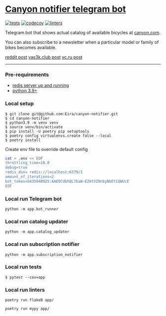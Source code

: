 # [Canyon notifier telegram bot](https://t.me/CanyonNotifierBot)

[![tests](https://github.com/Eira/canyon-notifier/actions/workflows/tests.yml/badge.svg?branch=master)](https://github.com/Eira/canyon-notifier/actions/workflows/tests.yml)
[![codecov](https://codecov.io/github/Eira/canyon-notifier/branch/master/graph/badge.svg?token=4D3V7NMX9Q)](https://codecov.io/github/Eira/canyon-notifier)
[![linters](https://github.com/Eira/canyon-notifier/actions/workflows/linters.yml/badge.svg?branch=master)](https://github.com/Eira/canyon-notifier/actions/workflows/linters.yml)

Telegram bot that shows actual catalog of available bicycles at [canyon.com](https://www.canyon.com).

You can also subscribe to a newsletter when a particular model or family of bikes becomes available.

[reddit post](https://vas3k.club/thread/18283/#comment-25634871-b9d2-4cb4-9359-2b38ac818446) 
[vas3k.club post](https://vas3k.club/thread/18283/#comment-25634871-b9d2-4cb4-9359-2b38ac818446) 
[vc.ru post](https://vas3k.club/thread/18283/#comment-25634871-b9d2-4cb4-9359-2b38ac818446) 

---


### Pre-requirements
- [redis server up and running](https://redis.io/docs/getting-started/installation/)
- [python 3.9+](https://www.python.org/downloads/)

### Local setup
```shell
$ git clone git@github.com:Eira/canyon-notifier.git
$ cd canyon-notifier
$ python3.9 -m venv venv
$ source venv/bin/activate
$ pip install -U poetry pip setuptools
$ poetry config virtualenvs.create false --local
$ poetry install
```

Create env file to override default config
```bash
cat > .env << EOF
throttling_time=10.0
debug=true
redis_dsn= redis://localhost:6379/1
amount_of_iterations=2
bot_token=5435048925:AAE0CdbhQL7baW-EZmtVZ0nbyNbEtCQWUcE
EOF
```

### Local run Telegram bot
```
python -m app.bot_runner
```

### Local run catalog updater
```
python -m app.catalog_updater
```

### Local run subscription notifier
```
python -m app.subscription_notifier
```

### Local run tests
```shell
$ pytest --cov=app
```

### Local run linters
```
poetry run flake8 app/

poetry run mypy app/
```


